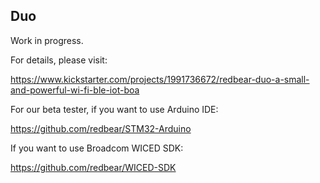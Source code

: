 
## Duo

Work in progress.

For details, please visit:

https://www.kickstarter.com/projects/1991736672/redbear-duo-a-small-and-powerful-wi-fi-ble-iot-boa

For our beta tester, if you want to use Arduino IDE:

https://github.com/redbear/STM32-Arduino

If you want to use Broadcom WICED SDK:

https://github.com/redbear/WICED-SDK
